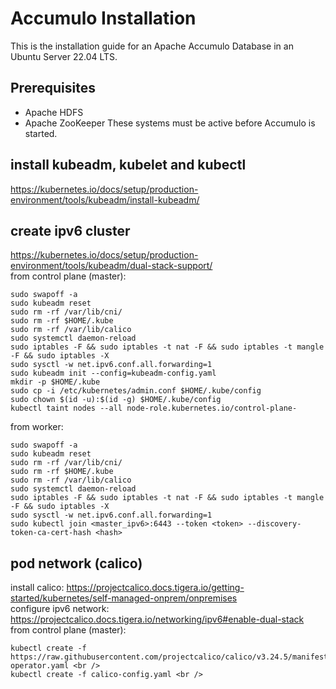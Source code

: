 # Accumulo Installation
This is the installation guide for an Apache Accumulo Database in an Ubuntu Server 22.04 LTS.

## Prerequisites
- Apache HDFS
- Apache ZooKeeper
These systems must be active before Accumulo is started.

## install kubeadm, kubelet and kubectl
https://kubernetes.io/docs/setup/production-environment/tools/kubeadm/install-kubeadm/

## create ipv6 cluster
https://kubernetes.io/docs/setup/production-environment/tools/kubeadm/dual-stack-support/<br />
from control plane (master):<br />
```
sudo swapoff -a 
sudo kubeadm reset 
sudo rm -rf /var/lib/cni/ 
sudo rm -rf $HOME/.kube 
sudo rm -rf /var/lib/calico 
sudo systemctl daemon-reload 
sudo iptables -F && sudo iptables -t nat -F && sudo iptables -t mangle -F && sudo iptables -X 
sudo sysctl -w net.ipv6.conf.all.forwarding=1 
sudo kubeadm init --config=kubeadm-config.yaml 
mkdir -p $HOME/.kube 
sudo cp -i /etc/kubernetes/admin.conf $HOME/.kube/config
sudo chown $(id -u):$(id -g) $HOME/.kube/config
kubectl taint nodes --all node-role.kubernetes.io/control-plane- 
```

from worker: 
```
sudo swapoff -a 
sudo kubeadm reset
sudo rm -rf /var/lib/cni/
sudo rm -rf $HOME/.kube 
sudo rm -rf /var/lib/calico 
sudo systemctl daemon-reload
sudo iptables -F && sudo iptables -t nat -F && sudo iptables -t mangle -F && sudo iptables -X 
sudo sysctl -w net.ipv6.conf.all.forwarding=1 
sudo kubectl join <master_ipv6>:6443 --token <token> --discovery-token-ca-cert-hash <hash> 
```


## pod network (calico)
install calico: https://projectcalico.docs.tigera.io/getting-started/kubernetes/self-managed-onprem/onpremises <br />
configure ipv6 network: https://projectcalico.docs.tigera.io/networking/ipv6#enable-dual-stack <br />
from control plane (master): <br />
```
kubectl create -f https://raw.githubusercontent.com/projectcalico/calico/v3.24.5/manifests/tigera-operator.yaml <br />
kubectl create -f calico-config.yaml <br />
```

